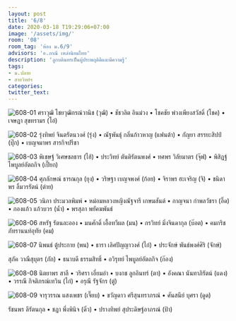 ```yaml
---
layout: post
title: '6/8'
date: 2020-03-18 T19:29:06+07:00
image: '/assets/img/'
room: '08'
room_tag: 'ห้อง ม.6/9'
advisors: 'อ.ภาณี เหล่านิยมไทย'
description: 'ลูกบดินทรเป็นผู้ประพฤติดีและมีความรู้'
tags:
- ม.ปลาย
- สายวิทย์ฯ
categories:
twitter_text:
---
```

![608-01](https://res.cloudinary.com/dbruw74ms/image/upload/c_fit,w_760/v1584535562/608-01_j0jktp.png)
ศราวุฒิ ไชยวุฒิกรณ์วานิช (วุฒิ) • ชัชวลิต อินม่วง • โชคชัย พ่วงเพียงสวัสดิ์ (โชค) • เจษฎา สุขทรามร (โอ๋)

![608-02](https://res.cloudinary.com/dbruw74ms/image/upload/c_fit,w_760/v1584535607/608-02_jgnglt.png)
รุ่งทิพย์ จินตรัตนวงศ์ (รุ่ง) • ณัฐพันธุ์ กลิ่นก้าวหาญ (แฟนต้า) • กัญยา สรรยะสิปป์ (ปุ๊ก) • เบญจมาพร สารกิจปรีชา

![608-03](https://res.cloudinary.com/dbruw74ms/image/upload/c_fit,w_760/v1584535573/608-03_ns4xp0.png)
พิเชษฐ์ วิเศษชลธาร (ไฮ้) • ประวิทย์ ตันติรัตนพงศ์ • ทศพร วิลัยมาตร (จุ๊ฟ) • พิสิฏฐ์ ไพบูลย์อัตถกิจ (เปี๊ยก)

![608-04](https://res.cloudinary.com/dbruw74ms/image/upload/c_fit,w_760/v1584535570/608-04_vjkp9d.png)
ศุภลักษณ์ ธารณกุล (ยุง) • วริษฐา เบญจพงศ์ (ก้อย) • จิราพร ฮะเจริญ (จิ) • ชนิดาพร ลิ้มวรรัตน์ (ต่าย)

![608-05](https://res.cloudinary.com/dbruw74ms/image/upload/c_fit,w_760/v1584535562/608-05_z4jl9a.png)
วนิภา ประมวลพิมพ์ • หม่อมหลวงหญิงณัฐจารี เกษมสันต์ • กาญจนา กำพลวัชรา (อิ๊ด) • กองแก้ว แก้วบวร (น้ำ) • พรสุภา พยัคฆพันธ์

![608-06](https://res.cloudinary.com/dbruw74ms/image/upload/c_fit,w_760/v1584535575/608-06_lzkxes.png)
สหรัฐ รัตนละออง • มนศักดิ์ เอื้อทวีผล (มน) • กรวิทย์ มิ่งจินดากุล (บ๊อต) • คมกริช ภัทรานนท์อุทัย (คม)

![608-07](https://res.cloudinary.com/dbruw74ms/image/upload/c_fit,w_760/v1584535680/608-07_z1hhte.png)
นิพนธ์ ตู้ประกาย (พน) • ธารา เลิศปัญญาวงศ์ (ไก่) • ประจักษ์ พันธ์พงศ์ศิริ (จักษ์)

สุภัค วาณีสุบุตร (ภัก) • ธนาบดี ธรรมสิทธิ์ • อวิรุทย์ ไพบูลย์อัตถกิจ (ก๊อง)

![608-08](https://res.cloudinary.com/dbruw74ms/image/upload/c_fit,w_760/v1584535685/608-08_qmpwpz.png)
นิตยาพร สาลี • วริศรา เอี่ยมอำ • บงกช ลูกอินทร์ (ตา) • อังคณา นันทาภิรัตน์ (แดง) • วรรณี กิจติภรณ์เทวิน (ไก่) • อรุณี รัฐจักร (ตู่)

![608-09](https://res.cloudinary.com/dbruw74ms/image/upload/c_fit,w_760/v1584535678/608-09_hzsr72.png)
จารุวรรณ แสงเพชร (เจี๊ยบ) • ขวัญดาว ศรีสุนทราภรณ์ • ศันสนีย์ บุศรา (ดูด)

รัชนพร ลีรัตนกุล • ชฎา พึ่งพินิจ (ดิ๋ว) • ปรางทิพย์ สุประดิษฐ์อาภรณ์ (ป้า)
